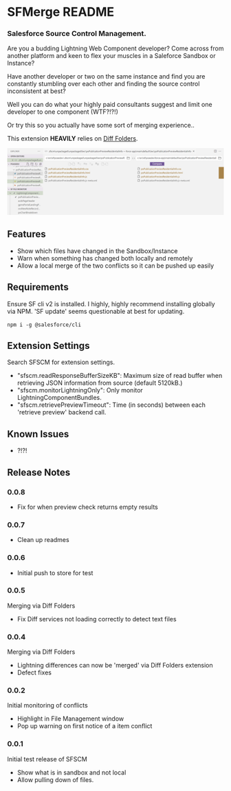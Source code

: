 # SFMerge README

### Salesforce Source Control Management.

Are you a budding Lightning Web Component developer?  Come across from another platform and keen to flex your muscles in
a Saleforce Sandbox or Instance?

Have another developer or two on the same instance and find you are constantly stumbling over each other and finding the 
source control inconsistent at best?

Well you can do what your highly paid consultants suggest and limit one developer to one component (WTF?!?!)

Or try this so you actually have some sort of merging experience..

This extension **HEAVILY** relies on [Diff Folders](https://marketplace.visualstudio.com/items?itemName=L13RARY.l13-diff).

![Pic of SFMerge in action](/media/screenshot.png)

## Features

* Show which files have changed in the Sandbox/Instance
* Warn when something has changed both locally and remotely
* Allow a local merge of the two conflicts so it can be pushed up easily
 
## Requirements

Ensure SF cli v2 is installed.  I highly, highly recommend installing globally via NPM.  'SF update' seems questionable at best for updating.  

```
npm i -g @salesforce/cli
```
## Extension Settings

Search SFSCM for extension settings.
* "sfscm.readResponseBufferSizeKB": Maximum size of read buffer when retrieving JSON information from source (default 5120kB.)
* "sfscm.monitorLightningOnly": Only monitor LightningComponentBundles.
* "sfscm.retrievePreviewTimeout": Time (in seconds) between each 'retrieve preview' backend call.

## Known Issues

- ?!?!

## Release Notes

### 0.0.8
* Fix for when preview check returns empty results

### 0.0.7
* Clean up readmes


### 0.0.6 

* Initial push to store for test

### 0.0.5 

Merging via Diff Folders
* Fix Diff services not loading correctly to detect text files

### 0.0.4 

Merging via Diff Folders
* Lightning differences can now be 'merged' via Diff Folders extension
* Defect fixes

### 0.0.2 

Initial monitoring of conflicts
* Highlight in File Management window
* Pop up warning on first notice of a item conflict

### 0.0.1

Initial test release of SFSCM
* Show what is in sandbox and not local
* Allow pulling down of files.
